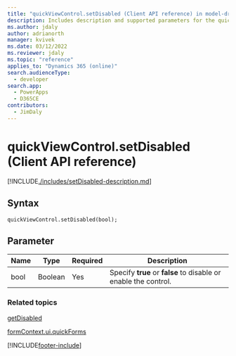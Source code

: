 ```yaml
---
title: "quickViewControl.setDisabled (Client API reference) in model-driven apps| MicrosoftDocs"
description: Includes description and supported parameters for the quickViewControl.setDisabled method.
ms.author: jdaly
author: adrianorth
manager: kvivek
ms.date: 03/12/2022
ms.reviewer: jdaly
ms.topic: "reference"
applies_to: "Dynamics 365 (online)"
search.audienceType: 
  - developer
search.app: 
  - PowerApps
  - D365CE
contributors:
  - JimDaly
---
```

# quickViewControl.setDisabled (Client API reference)



[!INCLUDE[./includes/setDisabled-description.md](./includes/setDisabled-description.md)]

## Syntax

`quickViewControl.setDisabled(bool);`

## Parameter

|Name|Type|Required|Description|
|--|--|--|--|
|bool|Boolean|Yes|Specify **true** or **false** to disable or enable the control.|

### Related topics

[getDisabled](getDisabled.md)

[formContext.ui.quickForms](../formContext-ui-quickForms.md)





[!INCLUDE[footer-include](../../../../../includes/footer-banner.md)]